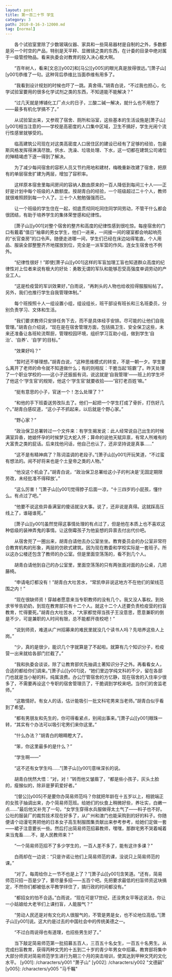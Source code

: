 ```yaml
---
layout: post
title: 第一百二十节 学生
category: 3
path: 2010-8-16-3-12000.md
tag: [normal]
---
```


　　各个试验室里除了少数玻璃仪器、家具和一些简易器材是自制的之外，多数都是另一个时空的产品，特别是天平秤、显微镜之类的东西，在计委的目录中绝对属于一级管控物品。看来执委会对教育的投入决心极大啊。

　　“百年树人，看来[文总][y002]和[马公][y005]的眼光真是放得很远。”[萧子山][y001]恭维了一句。这种背后恭维比当面恭维有用多了。

　　“我看到设计规划的时候也吓了一跳。真舍得。”胡青白说，“不过我也担心，化学试验室要用的很多化学试剂之类的东西，不知道能不能解决？”

　　“过几天就是博铺化工厂点火的日子，三酸二碱一解决，就什么也不用愁了——最多有机化学搞不了。”

　　从试验室出来，又参观了宿舍、厕所和浴室，这些基本的生活设施是[萧子山][y001]相当注意的——学校是高密度的人口集中区域，卫生不搞好，学生光闹个流行性感冒就够受的。

　　临高建筑公司现在对这类高密度人口居住区的建设已经有了足够的经验，包豪斯风格发挥得淋漓尽致。供水、洗澡、垃圾处理、下水，这一切都在建筑公司诸位的殚精竭虑下逐一得到了解决。

　　为了减少每间宿舍的容积人员又节约用地和建材，梅晚重新改建了宿舍，把原有的单层宿舍扩建为两层，增加了容积率。

　　这样原本宿舍里每间房间的容纳人数由原来的一百人降低到每间三十人——正好是计划中每个班级的人数额度。按胡青白的经验，一个班级超过二十个人，教师就很难照顾到每一个人了。三十个人勉勉强强而已。

　　让一个班级的学生住在一起，彻底贯彻同吃同住同学同劳动，不管干什么都会很团结，有助于培养学生的集体荣誉感和纪律性。

　　[萧子山][y001]对整个宿舍的整齐和高度的纪律性感到很吃惊。每座宿舍的门口有戴着“值日”袖章的男女学生，他们一进来，一间接一间的寝室都会响起响亮的“长官查房”的口令声。随便走进哪一间，学生们已经在床边站得笔直。个人用品、服装全部整整齐齐地摆放到位，完全是一派军营的作风，连女生宿舍也不例外。

　　“纪律性很好！”即使[萧子山][y001]这样的军盲加理工盲也知道群众高度的纪律性对上位者来说有极大的好处：勇敢无谓的军队和能够忍受高强度单调劳动的产业工人。

　　“这是检疫营的军训效果好，”白雨说，“再刺头的人物也给收拾得服服帖帖了。另外，我们也推行学生自我管理体制。”

　　每个班按照十人一组设置小组，组设组长，班干部设有班长和三名班委员，分别负责学习、文体和生活。

　　“我们要求教师只安排任务下去，而不是具体经手安排。尽可能的让他们自我管理。”胡青白介绍说，“现在是在宿舍管理方面，包括搞卫生、安全保卫这些，未来还准备让各班轮流帮厨，管理校园环境，组织学习互助小组，做到学生‘自治’、‘自养’、‘自学’的目标。”

　　“效果好吗？”

　　“暂时还不够理想。”胡青白说，“这种思维模式的转变，不是一朝一夕。学生要么离开了老师的命令就不知道做什么；有的则相反：干脆当起‘班霸’了。昨天处理了一个职业学校的——这小子还振振有词，说这就是‘自我管理’——班上的学生坏了他这个‘学生官’的规矩，他这个‘学生官’就要收拾——‘官打老百姓’嘛。”

　　“挺有意思的小子，官迷一个！怎么处理了？”

　　“和他的手下班委送劳改队去了。他们一起把一个学生打成了骨折，打伤好几个。”胡青白感叹道，“这小子不抓起来，以后就是个野心家。”

　　“野心家？”

　　“政治保卫总署转过一个文件来：有学生揭发说：此人经常说自己出生的时候满室异香，她娘怀孕的时候梦见大蛇入怀；算命的说他天赋异禀，有常人所难有的大富贵之类的屁话。后来找他问话，他自己也认了，还非坚持说是真事……”

　　“这不是有精神病了？陈词滥调的老段子。”[萧子山][y001]开玩笑道，“不过蛮有想法的。闹不好将来也是个土皇帝之类的人物。”

　　“他没这个机会了。”胡青白说，“政治保卫总署给这小子的判决是‘无固定期限劳改，未经批准不得释放’。”

　　“这么厉害！”[萧子山][y001]觉得脖子后面一凉，“十三四岁的小屁孩，懂什么。有点过了吧。”

　　“他要不说这些异香满室的傻话就没大事。说了，还非说是真得。这就踩高压线上了，谁碰谁死。”

　　[萧子山][y001]虽然觉得这事情处理的有点过了，但是他在本质上也不喜欢这种低级的装神弄鬼的事情。让这倒霉孩子为他妄想的异禀去付出代价吧。

　　从宿舍兜了一圈出来，胡青白请他去办公室坐坐。教育委员会的办公室非常符合教育机构的形象，两层的仿欧式建筑。因为现在教委和学校实际是一套班子。所以这办公楼还包含了教师的办公室。但是里面空荡荡的，看不到几个人。

　　胡青白请他到自己的办公室里，里面空荡荡的只有两张面对面的办公桌，几把藤椅。

　　“申请电灯都没有！”胡青白大吐苦水，“常凯申非说这地方不在他们的架线范围之内！”

　　“现在很缺师资！穿越者愿意来当专职教师的没有几个。我又没人事权。到处求爷爷告奶奶，到现在教育部只有十二个人。就这十二个人还要负责检疫营的扫盲教育，忙得要死。”胡青白大吐苦水，“大家都觉得当孩子王没意思，愿意兼职的倒是不少，可是兼职的人时间有限，总不能都开夜校吧！”

　　“说到师资，难道从广州招募来的难民里就没几个读书人吗？先培养这些人上岗。”

　　“少，真的是很少，能识几个字就算是了不起啦。就算有几个知识分子，检疫营一出来就给各部门拦截了。”

　　“我和执委会谈谈，除了让教育部优先抽调土著知识分子之外。再看看女人，合适的都给你们调来。”[萧子山][y001]说，“她们里边学纯文科的不少，留在各部门也就是当小秘的料，纯属浪费。办公厅管宿舍的方忆静，现在宿舍的入住率少很多了，不需要再设这个专职的宿舍管理员了，干脆调到学校来吧。当你们的舍监老师。”

　　“这敢情好。有女人的话，估计能吸引一批文科宅男来当老师。”胡青白似乎看到了希望。

　　“都有男朋友和先生的，你可得看紧点，别闹出事来。”[萧子山][y001]眼珠一转，“其实有个办法可以吸引宅男们来你这里。”

　　“什么办法？”胡青白的眼睛瞪大了。

　　“笨，你这里最多的是什么？”

　　“学生啊——”

　　“这不还有女学生吗……”[萧子山][y001]意味深长的说。

　　胡青白恍然大悟：“对，对！”转而他又皱眉了，“都是些小孩子，灰头土脸的，瘦猴似的，除非是萝莉爱好者。”

　　“[督公][y005]不是要你办简易师范吗？你就把年龄在十五岁以上，相貌端正的女孩子抽调出来，办个简易师范班。给她们的伙食上稍微好些，养壮实，白嫩一点……”最后他又补充了一句，“女学生穿得水兵服做得太土气了——料子也不好。公社的服装厂的裁剪技术现在好多了，从广州和澳门也能采购到的好的料子。你随便请个动漫宅男把他的日本女子高生制服图集贡献出来参考参考，给她们定做一套——裙子注意要长一些。然后打出简易师范招募教师，嘿嘿，那群宅男不哭着喊着来当鬼畜……不，是人民教师来？”

　　“一个简易师范招不了多少学生的，一百人差不多了，能有这许多课？”

　　白雨却在一边说：“只是许诺让他们上简易师范的课，没说只上简易师范的课。”

　　“对了。每周给你上一节不也是上了？”[萧子山][y001]含笑道。“还有，简易师范只招一百是少了，要尽量多招——五百个吧。先把要求最低的扫盲师资这块搞定，不然你们都被低水平教学绊住了，搞行政的时间都没有。”

　　“都招女的怕不合适。”白雨说，“现在可是17世纪，还没男女平等这说法，你让一小姑娘给大老爷们上课扫盲，人能服气？”

　　“劳动人民还是对有文化的人很服气的，不管是男是女，也不论地位高低。”[萧子山][y001]说。这大约是过去的中国社会中的传统美德之一。

　　“不过白雨说得也有道理，也招些男生好了。”

　　当下敲定简易师范第一批招募五百人，三百五十名女生，一百五十名男生。从完成扫盲教育，获得丙种文凭的十五到二十岁的青少年男女中招募。教育部将集中大部分师资对简易师范学生进行为期三个月的突击培训，使其达到甲种文凭的文化水平。
[y001]: /characters/y001 "萧子山"
[y002]: /characters/y002 "文德嗣"
[y005]: /characters/y005 "马千瞩"
